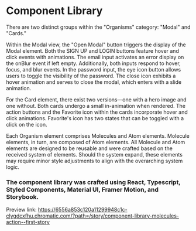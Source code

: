 # Component Library

There are two distinct groups within the "Organisms" category: "Modal" and "Cards."

Within the Modal view, the "Open Modal" button triggers the display of the Modal element. Both the SIGN UP and LOGIN buttons feature hover and click events with animations. The email input activates an error display on the onBlur event if left empty. Additionally, both inputs respond to hover, focus, and blur events. In the password input, the eye icon button allows users to toggle the visibility of the password. The close icon exhibits a hover animation and serves to close the modal, which enters with a slide animation.

For the Card element, there exist two versions—one with a hero image and one without. Both cards undergo a small in-animation when rendered. The action buttons and the Favorite icon within the cards incorporate hover and click animations. Favorite's icon has two states that can be toggled with a click on the icon.

Each Organism element comprises Molecules and Atom elements. Molecule elements, in turn, are composed of Atom elements. All Molecule and Atom elements are designed to be reusable and were crafted based on the received system of elements. Should the system expand, these elements may require minor style adjustments to align with the overarching system logic.

### The component library was crafted using React, Typescript, Styled Components, Material UI, Framer Motion, and Storybook.

Preview link: https://6556a853c120a11299948c1c-clygdcxfhu.chromatic.com/?path=/story/component-library-molecules-action--first-story
